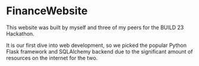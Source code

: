 # FinanceWebsite
This website was built by myself and three of my peers for the BUILD 23 Hackathon.

It is our first dive into web development, so we picked the popular Python Flask framework and SQLAlchemy 
backend due to the significant amount of resources on the internet for the two. 
